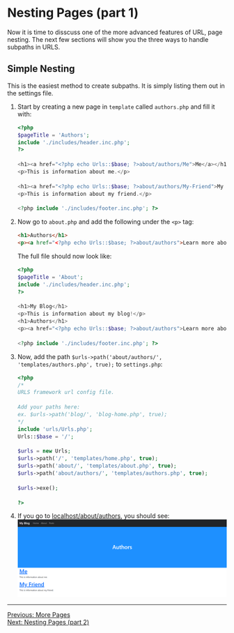 # Nesting Pages (part 1)
Now it is time to disscuss one of the more advanced features of URL, page nesting. The next few sections will show you the three ways to handle subpaths in URLS.

## Simple Nesting
This is the easiest method to create subpaths. It is simply listing them out in the settings file.
1. Start by creating a new page in `template` called `authors.php` and fill it with:
   ```PHP
   <?php
   $pageTitle = 'Authors';
   include './includes/header.inc.php';
   ?>
   
   <h1><a href="<?php echo Urls::$base; ?>about/authors/Me">Me</a></h1>
   <p>This is information about me.</p>
   
   <h1><a href="<?php echo Urls::$base; ?>about/authors/My-Friend">My Friend</a></h1>
   <p>This is information about my friend.</p>
   
   <?php include './includes/footer.inc.php'; ?>
   ```
2. Now go to `about.php` and add the following under the `<p>` tag:
   ```HTML
   <h1>Authors</h1>
   <p><a href="<?php echo Urls::$base; ?>about/authors">Learn more about the authors!<a></p>
   ```
   The full file should now look like:
   ```PHP
   <?php
   $pageTitle = 'About';
   include './includes/header.inc.php';
   ?>
   
   <h1>My Blog</h1>
   <p>This is information about my blog!</p>
   <h1>Authors</h1>
   <p><a href="<?php echo Urls::$base; ?>about/authors">Learn more about the authors!<a></p>
   
   <?php include './includes/footer.inc.php'; ?>
   ```
3. Now, add the path `$urls->path('about/authors/', 'templates/authors.php', true);` to `settings.php`:
   ```PHP
   <?php
   /*
   URLS framework url config file.
   
   Add your paths here:
   ex. $urls->path('blog/', 'blog-home.php', true);
   */
   include 'urls/Urls.php';
   Urls::$base = '/';
   
   $urls = new Urls;
   $urls->path('/', 'templates/home.php', true);
   $urls->path('about/', 'templates/about.php', true);
   $urls->path('about/authors/', 'templates/authors.php', true);
   
   $urls->exe();
   
   ?>
   ```
4. If you go to [localhost/about/authors](http://localhost/about/authors), you should see:
   <picture>
       <img alt="Output" src="assets/authors_tutorial.png">
   </picture>
___
[Previous: More Pages](pages.md)  
[Next: Nesting Pages (part 2)](nesting_p2.md)
